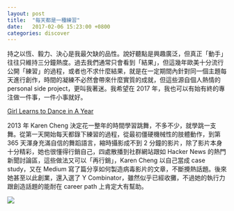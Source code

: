 ```yaml
---
layout: post
title:  "每天都是一種練習"
date:   2017-02-06 15:23:00 +0800
categories: discover
---
```

持之以恆、毅力、決心是我最欠缺的品性。說好聽點是興趣廣泛，但真正「動手」往往只維持三分鐘熱度。過去我們通常只會看到「結果」，但這幾年歐美十分流行公開「練習」的過程，或者也不求什麼結果，就是在一定期間內針對同一個主題每天進行創作，時間的凝練不必然會帶來什麼實質的成就，但這些源自個人熱情的 personal side project，更叫我著迷。我希望在 2017 年，我也可以有始有終的專注做一件事，一件小事就好。

[Girl Learns to Dance in A Year](http://www.karenx.com/blog/i-learned-to-dance-in-a-year/)

2013 年 Karen Cheng 決定花一整年的時間學習跳舞，不多不少，就學跳一支舞。從第一天開始每天都錄下練習的過程，從最初僵硬機械性的肢體動作，到第 365 天渾身充滿自信的舞蹈語言，縮時攝影成不到 2 分鐘的影片，除了影片本身十分精彩，她也很懂得行銷自己，四處散播到社群網站跟如 Hacker News 的熱門新聞討論區，這些做法又可以「再行銷」，Karen Cheng 以自己當成 case study，又在 Medium 寫了篇分享如何製造病毒影片的文章，不斷攪熱話題。後來她甚至以此創業，還入選了 Y Combinator，雖然似乎已經收攤，不過她的執行力跟創造話題的能耐在 career path 上肯定大有幫助。

![](https://i.imgur.com/OL90S2U.png)
